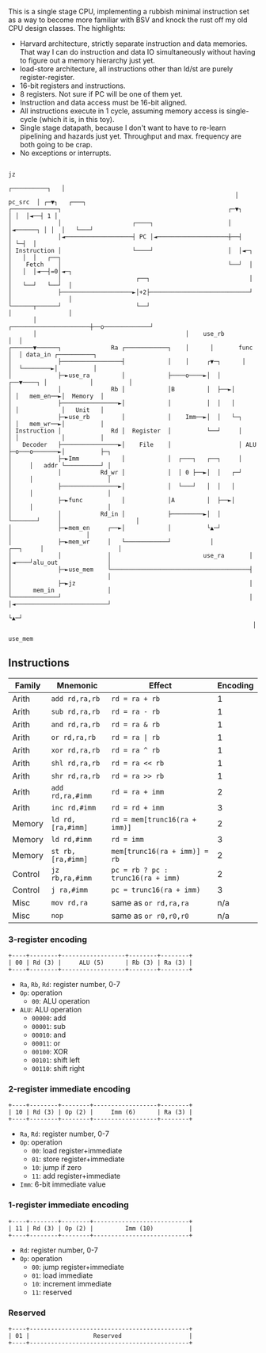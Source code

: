 This is a single stage CPU, implementing a rubbish minimal instruction
set as a way to become more familiar with BSV and knock the rust off
my old CPU design classes. The highlights:

 - Harvard architecture, strictly separate instruction and data
   memories. That way I can do instruction and data IO simultaneously
   without having to figure out a memory hierarchy just yet.
 - load-store architecture, all instructions other than ld/st are
   purely register-register.
 - 16-bit registers and instructions.
 - 8 registers. Not sure if PC will be one of them yet.
 - Instruction and data access must be 16-bit aligned.
 - All instructions execute in 1 cycle, assuming memory access is
   single-cycle (which it is, in this toy).
 - Single stage datapath, because I don't want to have to re-learn
   pipelining and hazards just yet. Throughput and max. frequency are
   both going to be crap.
 - No exceptions or interrupts.

```
                                                                              jz
                                                                ┌──────────┐   │
                                                                │  pc_src  │ ┌─▼┐   ┌───┐
┌─────────────┐                                               ┌─▼┐         │ │  │◄──┤ 1 │
│             │                    ┌────┐                     │  │◄──────┐ │ │  │   └───┘
│             │◄───────────────────┤ PC │◄────────────────────┼──┤       │ └─┤  │
│ Instruction │                    └────┘                     │  │◄─┐    │   │  │   ┌──┐
│    Fetch    │                                               └──┘  │    │   │  │◄──┤=0│◄─┐
│             │                     ┌──┐                            │    │   └──┘   └──┘  │
│             ├────────────────────►│+2├────────────────────────────┘    │                │
└──────┬──────┘                     └──┘                                 │                │
       │                                          ┌──────────────────────┼──o─────────────┘
       │                                          │    use_rb            │  │
┌──────▼──────┐              Ra ┌────────────┐    │      │       func    │  │ data_in ┌──────────┐
│             ├─────────────────┤            │    │     ┌▼─┐      │      │  └────────►│          │
│             ├─►use_ra         │            ├────o────►│  │   ┌──▼────┐ │            │          │
│             │              Rb │            │B         │  ├──►│       │ │   mem_en──►│  Memory  │
│             ├────────────────►│            │          │  │   │       │ │            │   Unit   │
│             ├─►use_rb         │            │    Imm──►│  │   └─┐     │ │   mem_wr──►│          │
│ Instruction │              Rd │  Register  │          └──┘     │     │ │            │          │
│   Decoder   ├────────────────►│    File    │                   │ ALU ├─o───o───────►│          ├─┐
│             ├─►Imm            │            │  ┌───┐   ┌──┐     │     │     │   addr └──────────┘ │
│             │           Rd_wr │            │  │ 0 ├──►│  │   ┌─┘     │     │                     │
│             ├────────────────►│            │  └───┘   │  │   │       │     │                     │
│             ├─►func           │            │A         │  ├──►│       │     │                     │
│             │           Rd_in │            ├─────────►│  │   └───────┘     │                     │
│             ├─►mem_en     ┌──►│            │          └▲─┘                 │                     │
│             ├─►mem_wr     │   └────────────┘           │          ┌──┐     │                     │
│             │             │                          use_ra       │  │◄────┘alu_out              │
│             ├─►use_mem    └───────────────────────────────────────┤  │                           │
│             ├─►jz                                                 │  │      mem_in               │
└─────────────┘                                                     │  │◄──────────────────────────┘
                                                                    └▲─┘
                                                                     │
                                                                  use_mem
```

## Instructions

| Family  | Mnemonic          | Effect                             | Encoding |
| ------- | ----------------- | ---------------------------------- | -------- |
| Arith   | `add rd,ra,rb`    | `rd = ra + rb`                     | 1        |
| Arith   | `sub rd,ra,rb`    | `rd = ra - rb`                     | 1        |
| Arith   | `and rd,ra,rb`    | `rd = ra & rb`                     | 1        |
| Arith   | `or rd,ra,rb`     | `rd = ra \| rb`                    | 1        |
| Arith   | `xor rd,ra,rb`    | `rd = ra ^ rb`                     | 1        |
| Arith   | `shl rd,ra,rb`    | `rd = ra << rb`                    | 1        |
| Arith   | `shr rd,ra,rb`    | `rd = ra >> rb`                    | 1        |
| Arith   | `add rd,ra,#imm`  | `rd = ra + imm`                    | 2        |
| Arith   | `inc rd,#imm`     | `rd = rd + imm`                    | 3        |
| Memory  | `ld rd,[ra,#imm]` | `rd = mem[trunc16(ra + imm)]`      | 2        |
| Memory  | `ld rd,#imm`      | `rd = imm`                         | 3        |
| Memory  | `st rb,[ra,#imm]` | `mem[trunc16(ra + imm)] = rb`      | 2        |
| Control | `jz rb,ra,#imm`   | `pc = rb ? pc : trunc16(ra + imm)` | 2        |
| Control | `j ra,#imm`       | `pc = trunc16(ra + imm)`           | 3        |
| Misc    | `mov rd,ra`       | same as `or rd,ra,ra`              | n/a      |
| Misc    | `nop`             | same as `or r0,r0,r0`              | n/a      |

### 3-register encoding

```
+----+--------+------------------+--------+--------+
| 00 | Rd (3) |     ALU (5)      | Rb (3) | Ra (3) |
+----+--------+------------------+--------+--------+
```

 - `Ra`, `Rb`, `Rd`: register number, 0-7
 - `Op`: operation
   - `00`: ALU operation
 - `ALU`: ALU operation
   - `00000`: add
   - `00001`: sub
   - `00010`: and
   - `00011`: or
   - `00100`: XOR
   - `00101`: shift left
   - `00110`: shift right

### 2-register immediate encoding

```
+----+--------+--------+------------------+--------+
| 10 | Rd (3) | Op (2) |     Imm (6)      | Ra (3) |
+----+--------+--------+------------------+--------+
```

 - `Ra`, `Rd`: register number, 0-7
 - `Op`: operation
   - `00`: load register+immediate
   - `01`: store register+immediate
   - `10`: jump if zero
   - `11`: add register+immediate
 - `Imm`: 6-bit immediate value

### 1-register immediate encoding

```
+----+--------+--------+---------------------------+
| 11 | Rd (3) | Op (2) |         Imm (10)          |
+----+--------+--------+---------------------------+
```

 - `Rd`: register number, 0-7
 - `Op`: operation
   - `00`: jump register+immediate
   - `01`: load immediate
   - `10`: increment immediate
   - `11`: reserved

### Reserved

```
+----+---------------------------------------------+
| 01 |                  Reserved                   |
+----+---------------------------------------------+
```
